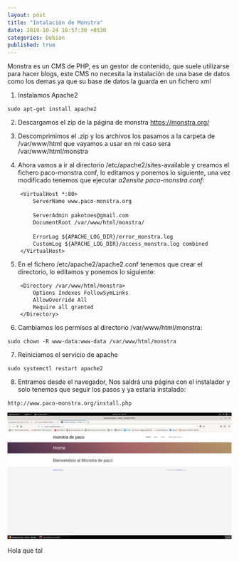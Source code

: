 ```yaml
---
layout: post
title: "Intalación de Monstra"
date: 2019-10-24 16:57:30 +0530
categories: Debian
published: true
---
```

Monstra es un CMS de PHP, es un gestor de contenido, que suele utilizarse para hacer blogs, este CMS no necesita la instalación de una base de datos como los demas ya que su base de datos la guarda en un fichero xml

1. Instalamos Apache2
```
sudo apt-get install apache2
```

2. Descargamos el zip de la página de monstra
	<https://monstra.org/>

3. Descomprimimos el .zip y los archivos los pasamos a la carpeta de /var/www/html que vayamos a usar en mi caso sera /var/www/html/monstra

4. Ahora vamos a ir al directorio /etc/apache2/sites-available y creamos el fichero paco-monstra.conf, lo editamos y ponemos lo siguiente, una vez modificado tenemos que ejecutar *a2ensite paco-monstra.conf*:
```
	<VirtualHost *:80>
		ServerName www.paco-monstra.org

		ServerAdmin pakotoes@gmail.com
		DocumentRoot /var/www/html/monstra/

		ErrorLog ${APACHE_LOG_DIR}/error_monstra.log
		CustomLog ${APACHE_LOG_DIR}/access_monstra.log combined
	</VirtualHost>
```

5. En el fichero /etc/apache2/apache2.conf tenemos que crear el directorio, lo editamos y ponemos lo siguiente:
```
	<Directory /var/www/html/monstra>
		Options Indexes FollowSymLinks
		AllowOverride All
		Require all granted
	</Directory>
```

6. Cambiamos los permisos al directorio /var/www/html/monstra:
```
sudo chown -R www-data:www-data /var/www/html/monstra
```

7. Reiniciamos el servicio de apache
```
sudo systemctl restart apache2
```

8. Entramos desde el navegador, Nos saldrá una página con el instalador y solo tenemos que seguir los pasos y ya estaría instalado:
```
http://www.paco-monstra.org/install.php
```

![](/assets/monstra1.png)

Hola que tal 
